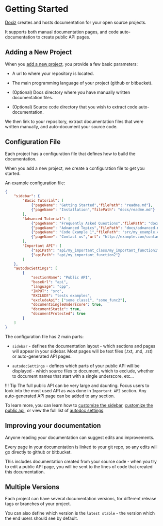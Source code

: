 Getting Started
===============

[Doxiz](https://doxiz.com/) creates and hosts documentation for your open source projects.

It supports both manual documentation pages, and code auto-documentation to create public API pages.

Adding a New Project
--------------------

When you [add a new project](https://doxiz.com/add-project/choose-host/), you provide a few basic parameters:

*   A url to where your repository is located.

*   The main programming language of your project (github or bitbucket).

*   (Optional) Docs directory where you have manually written documentation files.

*   (Optional) Source code directory that you wish to extract code auto-documentation.

We then link to your repository, extract documentation files that were written manually, and auto-document your source code.

Configuration File
------------------

Each project has a configuration file that defines how to build the documentation. 

When you add a new project, we create a configuration file to get you started.

An example configuration file:

```json
{
    "sidebar": {
        "Basic Tutorial": [
            {"pageName": "Getting Started","filePath": "readme.md"},
            {"pageName": "Installation","filePath": "docs/readme.md"}         
        ],
        "Advanced Tutorial": [
            {"pageName": "Frequently Asked Questions","filePath": "docs/faq.md"},
            {"pageName": "Advanced Topics","filePath": "docs/advanced.md"},
            {"pageName": "Code Example 1","filePath": "src/my_example.cpp"}, 
            {"pageName": "Contact us","url": "http://example.com/contact-us/"}
        ],        
        "Important API": [
            {"apiPath": "api/my_important_class/my_important_function1"},
            {"apiPath": "api/my_important_function2"}
        ]
    },
    "autodocSettings": [
        {
            "sectionName": "Public API",
            "baseUrl": "api",
            "language": "cpp",
            "INPUT": "src",
            "EXCLUDE": "tests examples",
            "excludeApi": ["some_class1", "some_func2"],
            "documentSingleUnderscore": true,
            "documentStatic": true,
            "documentProtected": true
        }
    ]
}
```

The configuration file has 2 main parts:

*   `sidebar` - defines the documentation layout - which sections and pages will appear in your sidebar. Most pages will be text files (.txt, .md, .rst) or auto-generated API pages. 

*   `autodocSettings` - defines which parts of your public API will be displayed - which source files to document, which to exclude, whether to document names that start with a single underscore, etc...

!!! Tip
    The full public API can be very large and daunting. Focus users to look into the most used API as was done in `Important API` section. Any auto-generated API page can be added to any section.

To learn more, you can learn how to [customize the sidebar](https://doxiz.com/doxiz/master/customizing-the-sidebar/), [customize the public api](https://doxiz.com/doxiz/master/customizing-the-public-api), or view the full list of [autodoc settings](https://doxiz.com/doxiz/master/autodoc-settings)

Improving your documentation
----------------------------
Anyone reading your documentation can suggest edits and improvements.

Every page in your documentation is linked to your git repo, so any edits will go directly to github or bitbucket.

This includes documentation created from your source code - when you try to edit a public API page, you will be sent to the lines of code that created this documentation. 

Multiple Versions
-----------------
Each project can have several documentation versions, for different release tags or branches of your project. 

You can also define which version is the `latest stable` - the version which the end users should see by default.